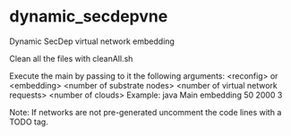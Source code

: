 # dynamic_secdepvne
Dynamic SecDep virtual network embedding

Clean all the files with cleanAll.sh

Execute the main by passing to it the following arguments:
\<reconfig> or \<embedding>
\<number of substrate nodes>
\<number of virtual network requests>
\<number of clouds>
Example: java Main embedding 50 2000 3

Note: If networks are not pre-generated uncomment the code lines with a TODO tag.